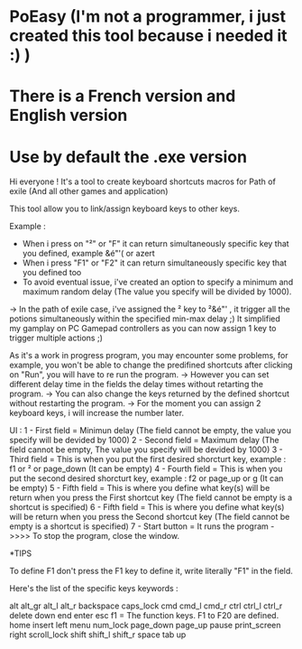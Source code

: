 # PoEasy (I'm not a programmer, i just created this tool because i needed it :) )
# There is a French version and English version
# Use by default the .exe version

Hi everyone !
It's a tool to create  keyboard shortcuts macros for Path of exile (And all other games and application)

This tool allow you to link/assign keyboard keys to other keys.

Example :

- When i press on "²" or "F"  it can return  simultaneously specific key that you defined, example &é"'( or azert
- When i press "F1" or "F2" it can return simultaneously specific key that you defined too
- To avoid eventual issue, i've created an option to specify a minimum and maximum random delay (The value you specify will be divided by 1000).

-> In the path of exile case, i've assigned the ² key to ²&é"' , it trigger all the potions simultaneously within the specified min-max delay ;)
It simplified my gamplay on PC Gamepad controllers as you can now assign 1 key to trigger multiple actions ;)

As it's a work in progress program, you may encounter some problems, for example, you won't be able to change the predifined shortcuts after clicking on "Run", you will have to re run the program.
 -> However you can set different delay time in the fields the delay times without retarting the program.
 -> You can also change the keys returned by the defined shortcut without restarting the program.
 -> For the moment you can assign 2 keyboard keys, i will increase the number later. 
 
 UI :
 1 - First field = Minimun delay (The field cannot be empty, the value you specify will be devided by 1000)
 2 - Second field = Maximum delay (The field cannot be empty, The value you specify will be devided by 1000)
 3 - Third field = This is when you put the first desired shorcturt key, example : f1 or ² or page_down (It can be empty)
 4 - Fourth field = This is when you put the second desired shorcturt key, example : f2 or page_up or g (It can be empty)
 5 - Fifth field = This is where you define what key(s) will be return when you press the First shortcut key (The field cannot be empty is a shortcut is specified)
 6 - Fifth field = This is where you define what key(s) will be return when you press the Second shortcut key (The field cannot be empty is a shortcut is specified)
 7 - Start button = It runs the program
 ->>>> To stop the program, close the window.
 
 *TIPS
 
 To define F1 don't press the F1 key to define it, write literally "F1"  in the field.
 
 Here's the list of the specific keys keywords :
 
alt
alt_gr
alt_l 
alt_r
backspace
caps_lock
cmd
cmd_l
cmd_r
ctrl 
ctrl_l 
ctrl_r
delete 
down
end
enter
esc
f1 = The function keys. F1 to F20 are defined.
home 
insert 
left
menu
num_lock
page_down
page_up
pause 
print_screen
right
scroll_lock 
shift 
shift_l
shift_r
space
tab
up
 
 
